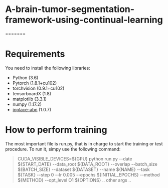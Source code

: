 
# A-brain-tumor-segmentation-framework-using-continual-learning
=======

# Requirements

You need to install the following libraries:
- Python (3.6)
- Pytorch (1.8.1+cu102)
- torchvision (0.9.1+cu102)
- tensorboardX (1.8)
- matplotlib (3.3.1)
- numpy (1.17.2)
- [inplace-abn](https://github.com/mapillary/inplace_abn) (1.0.7)

# How to perform training
The most important file is run.py, that is in charge to start the training or test procedure.
To run it, simpy use the following command:

> CUDA_VISIBLE_DEVICES=${GPU} python run.py --date ${START_DATE} --data_root ${DATA_ROOT} --overlap --batch_size ${BATCH_SIZE} --dataset ${DATASET} --name ${NAME} --task ${TASK} --step 0 --lr 0.005 --epochs ${INITIAL_EPOCHS} --method ${METHOD} --opt_level O1 ${OPTIONS} .. other args ..
